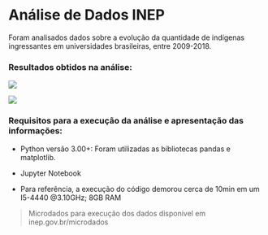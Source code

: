 # Análise de Dados INEP

Foram analisados dados sobre a evolução da quantidade de indígenas ingressantes em universidades brasileiras, entre 2009-2018.

### Resultados obtidos na análise:


![
](https://lh3.googleusercontent.com/ewNaQisR68IAnCc7FoO70MIUS6amtonKvAFiR76TLYSBHXnletppYz5-SndnmOezXxU_FZNfkN5f "Evolução: Indígenas Ingressantes em Universidades Brasileiras")

![
](https://lh3.googleusercontent.com/rZIUw1mwbh1dFlrBXnSWfE8pRi7MDHER4S97xvGUQfqhcVSkJGfz9Zp4VSyL7W6MNacNxpIz8vsD "Quantidade de Ingressantes por Etnia em Universidades Brasileiras em 2018")

### Requisitos para a execução da análise e apresentação das informações:

-   Python versão 3.00+: Foram utilizadas as bibliotecas pandas e matplotlib.
    
-   Jupyter Notebook

-   Para referência, a execução do código demorou cerca de 10min em um I5-4440 @3.10GHz; 8GB RAM


> Microdados para execução dos dados disponivel em inep.gov.br/microdados
